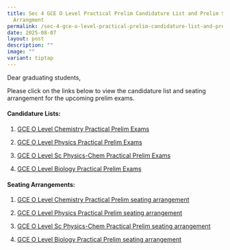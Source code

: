 ```yaml
---
title: Sec 4 GCE O Level Practical Prelim Candidature List and Prelim Seating
  Arrangment
permalink: /sec-4-gce-o-level-practical-prelim-candidature-list-and-prelim-seating-arrangment/
date: 2025-08-07
layout: post
description: ""
image: ""
variant: tiptap
---
```

<p>Dear graduating students,</p>
<p>Please click on the links below to view the candidature list and seating
arrangement for the upcoming prelim exams.</p>
<h4>Candidature Lists:</h4>
<ol data-tight="true" class="tight">
<li>
<p><a href="/files/1_Candidature_list_GCE_O_Level_Chemistry_Practical_Exams_PRELIMS.pdf" rel="noopener noreferrer nofollow" target="_blank">GCE O Level Chemistry Practical Prelim Exams</a>
</p>
</li>
<li>
<p><a href="/files/2_Candidature_list_GCE_O_Level_Physics_Practical_Exams_PRELIMS.pdf" rel="noopener noreferrer nofollow" target="_blank">GCE O Level Physics Practical Prelim Exams</a>
</p>
</li>
<li>
<p><a href="/files/3_Candidature_list_GCE_O_Level_Sc_PhysChem_PRELIM_Exams.pdf" rel="noopener noreferrer nofollow" target="_blank">GCE O Level Sc Physics-Chem Practical Prelim Exams</a>
</p>
</li>
<li>
<p><a href="/files/4_Candidature_list_GCE_O_Level_Biology_Practical_PRELIMS.pdf" rel="noopener noreferrer nofollow" target="_blank">GCE O Level Biology Practical Prelim Exams</a>
</p>
</li>
</ol>
<p></p>
<h4>Seating Arrangements:</h4>
<ol data-tight="true" class="tight">
<li>
<p><a href="/files/1_2025_6092_Chem_Labs_PRELIM_seating_arrangement.pdf" rel="noopener noreferrer nofollow" target="_blank">GCE O Level Chemistry Practical Prelim seating arrangement</a>
</p>
</li>
<li>
<p><a href="/files/2_2025_6091_Physics_Labs_PRELIM_seating_arrangement.pdf" rel="noopener noreferrer nofollow" target="_blank">GCE O Level Physics Practical Prelim seating arrangement</a>
</p>
</li>
<li>
<p><a href="/files/3_2025_5086_Chem_Labs_PRELIM_seating_arrangement.pdf" rel="noopener noreferrer nofollow" target="_blank">GCE O Level Sc Physics-Chem Practical Prelim seating arrangement</a>
</p>
</li>
<li>
<p><a href="/files/4_2025_6093_Bio_Labs_PRELIM_seating_arrangement.pdf" rel="noopener noreferrer nofollow" target="_blank">GCE O Level Biology Practical Prelim seating arrangement</a>
</p>
</li>
</ol>
<p></p>